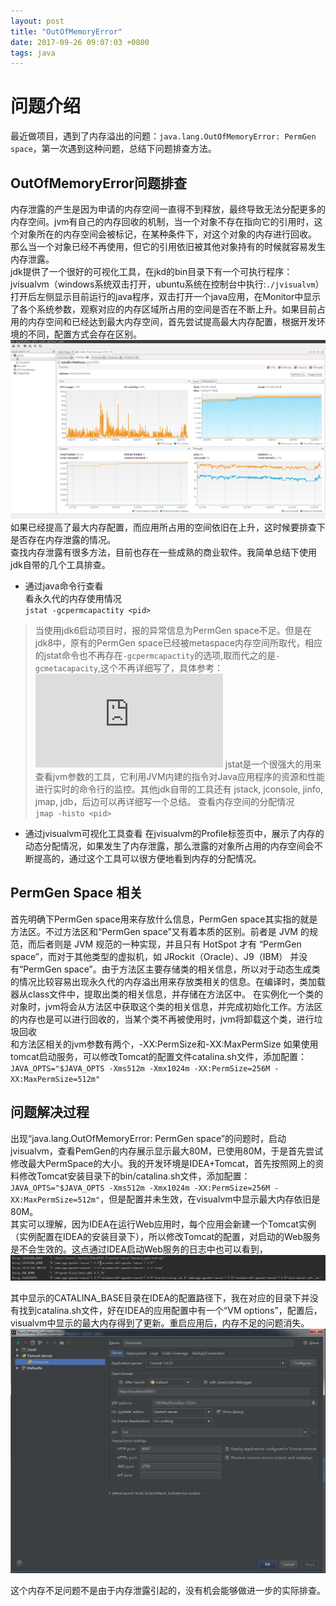 ```yaml
---
layout: post
title: "OutOfMemoryError"
date: 2017-09-26 09:07:03 +0800
tags: java
---
```


# 问题介绍
最近做项目，遇到了内存溢出的问题：`java.lang.OutOfMemoryError: PermGen space`，第一次遇到这种问题，总结下问题排查方法。  

## OutOfMemoryError问题排查  

内存泄露的产生是因为申请的内存空间一直得不到释放，最终导致无法分配更多的内存空间。jvm有自己的内存回收的机制，当一个对象不存在指向它的引用时，这个对象所在的内存空间会被标记，在某种条件下，对这个对象的内存进行回收。  
那么当一个对象已经不再使用，但它的引用依旧被其他对象持有的时候就容易发生内存泄露。  
jdk提供了一个很好的可视化工具，在jkd的bin目录下有一个可执行程序：jvisualvm（windows系统双击打开，ubuntu系统在控制台中执行:`./jvisualvm`）  
打开后左侧显示目前运行的java程序，双击打开一个java应用，在Monitor中显示了各个系统参数，观察对应的内存区域所占用的空间是否在不断上升。如果目前占用的内存空间和已经达到最大内存空间，首先尝试提高最大内存配置，根据开发环境的不同，配置方式会存在区别。
![](/_pic/2017-10-09/visualvm.png)
如果已经提高了最大内存配置，而应用所占用的空间依旧在上升，这时候要排查下是否存在内存泄露的情况。  
查找内存泄露有很多方法，目前也存在一些成熟的商业软件。我简单总结下使用jdk自带的几个工具排查。  

* 通过java命令行查看  
看永久代的内存使用情况  
`jstat -gcpermcapactity <pid> `
> 当使用jdk6启动项目时，报的异常信息为PermGen space不足。但是在jdk8中，原有的PermGen space已经被metaspace内存空间所取代，相应的jstat命令也不再存在`-gcpermcapactity`的选项,取而代之的是`-gcmetacapacity`,这个不再详细写了，具体参考：![永久代(PermGen)和元空间(Metaspace)](http://www.cnblogs.com/paddix/p/5309550.html)
> jstat是一个很强大的用来查看jvm参数的工具，它利用JVM内建的指令对Java应用程序的资源和性能进行实时的命令行的监控。其他jdk自带的工具还有 jstack, jconsole, jinfo, jmap, jdb，后边可以再详细写一个总结。
查看内存空间的分配情况  
`jmap -histo <pid>` 
* 通过jvisualvm可视化工具查看
在jvisualvm的Profile标签页中，展示了内存的动态分配情况，如果发生了内存泄露，那么泄露的对象所占用的内存空间会不断提高的，通过这个工具可以很方便地看到内存的分配情况。  

## PermGen Space 相关
首先明确下PermGen space用来存放什么信息，PermGen space其实指的就是方法区。不过方法区和“PermGen space”又有着本质的区别。前者是 JVM 的规范，而后者则是 JVM 规范的一种实现，并且只有 HotSpot 才有 “PermGen space”，而对于其他类型的虚拟机，如 JRockit（Oracle）、J9（IBM） 并没有“PermGen space”。由于方法区主要存储类的相关信息，所以对于动态生成类的情况比较容易出现永久代的内存溢出用来存放类相关的信息。在编译时，类加载器从class文件中，提取出类的相关信息，并存储在方法区中。
在实例化一个类的对象时，jvm将会从方法区中获取这个类的相关信息，并完成初始化工作。方法区的内存也是可以进行回收的，当某个类不再被使用时，jvm将卸载这个类，进行垃圾回收  
和方法区相关的jvm参数有两个，-XX:PermSize和-XX:MaxPermSize
如果使用tomcat启动服务，可以修改Tomcat的配置文件catalina.sh文件，添加配置：`JAVA_OPTS="$JAVA_OPTS -Xms512m -Xmx1024m -XX:PermSize=256M -XX:MaxPermSize=512m"`

## 问题解决过程
出现“java.lang.OutOfMemoryError: PermGen space”的问题时，启动jvisualvm，查看PemGen的内存展示显示最大80M，已使用80M，于是首先尝试修改最大PermSpace的大小。我的开发环境是IDEA+Tomcat，首先按照网上的资料修改Tomcat安装目录下的bin/catalina.sh文件，添加配置：`JAVA_OPTS="$JAVA_OPTS -Xms512m -Xmx1024m -XX:PermSize=256M -XX:MaxPermSize=512m"`，但是配置并未生效，在visualvm中显示最大内存依旧是80M。  
其实可以理解，因为IDEA在运行Web应用时，每个应用会新建一个Tomcat实例（实例配置在IDEA的安装目录下），所以修改Tomcat的配置，对启动的Web服务是不会生效的。这点通过IDEA启动Web服务的日志中也可以看到，
![](/_pic/2017-10-09/log.PNG)

其中显示的CATALINA_BASE目录在IDEA的配置路径下，我在对应的目录下并没有找到catalina.sh文件，好在IDEA的应用配置中有一个“VM options”，配置后，visualvm中显示的最大内存得到了更新。重启应用后，内存不足的问题消失。
![](/_pic/2017-10-09/vm.PNG)

这个内存不足问题不是由于内存泄露引起的，没有机会能够做进一步的实际排查。